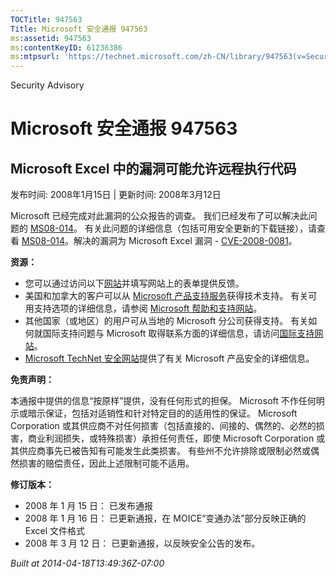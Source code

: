 ```yaml
---
TOCTitle: 947563
Title: Microsoft 安全通报 947563
ms:assetid: 947563
ms:contentKeyID: 61236386
ms:mtpsurl: 'https://technet.microsoft.com/zh-CN/library/947563(v=Security.10)'
---
```


Security Advisory

Microsoft 安全通报 947563
=========================

Microsoft Excel 中的漏洞可能允许远程执行代码
--------------------------------------------

发布时间: 2008年1月15日 | 更新时间: 2008年3月12日

Microsoft 已经完成对此漏洞的公众报告的调查。 我们已经发布了可以解决此问题的 [MS08-014](http://technet.microsoft.com/security/bulletin/ms08-014)。 有关此问题的详细信息（包括可用安全更新的下载链接），请查看 [MS08-014](http://technet.microsoft.com/security/bulletin/ms08-014)。解决的漏洞为 Microsoft Excel 漏洞 - [CVE-2008-0081](http://www.cve.mitre.org/cgi-bin/cvename.cgi?name=cve-2008-0081)。

**资源：**

-   您可以通过访问以下[网站](https://support.microsoft.com/common/survey.aspx?scid=sw;en;1257&amp;showpage=1&amp;ws=technet&amp;sd=tech)并填写网站上的表单提供反馈。
-   美国和加拿大的客户可以从 [Microsoft 产品支持服务](http://go.microsoft.com/fwlink/?linkid=21131)获得技术支持。 有关可用支持选项的详细信息，请参阅 [Microsoft 帮助和支持网站](http://support.microsoft.com/default.aspx?ln=zh-cn)。
-   其他国家（或地区）的用户可从当地的 Microsoft 分公司获得支持。 有关如何就国际支持问题与 Microsoft 取得联系方面的详细信息，请访问[国际支持网站](http://go.microsoft.com/fwlink/?linkid=21155)。
-   [Microsoft TechNet 安全网站](http://go.microsoft.com/fwlink/?linkid=21132)提供了有关 Microsoft 产品安全的详细信息。

**免责声明：**

本通报中提供的信息“按原样”提供，没有任何形式的担保。 Microsoft 不作任何明示或暗示保证，包括对适销性和针对特定目的的适用性的保证。 Microsoft Corporation 或其供应商不对任何损害（包括直接的、间接的、偶然的、必然的损害，商业利润损失，或特殊损害）承担任何责任，即使 Microsoft Corporation 或其供应商事先已被告知有可能发生此类损害。 有些州不允许排除或限制必然或偶然损害的赔偿责任，因此上述限制可能不适用。

**修订版本：**

-   2008 年 1 月 15 日： 已发布通报
-   2008 年 1 月 16 日： 已更新通报，在 MOICE“变通办法”部分反映正确的 Excel 文件格式
-   2008 年 3 月 12 日： 已更新通报，以反映安全公告的发布。

*Built at 2014-04-18T13:49:36Z-07:00*
